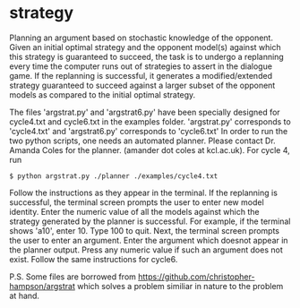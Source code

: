 # strategy
Planning an argument based on stochastic knowledge of the opponent.
 Given an initial optimal strategy and the opponent model(s) against which this strategy is guaranteed to succeed, the task is to undergo a replanning every time the computer runs out of strategies to assert in the dialogue game. If the replanning is successful, it generates a modified/extended strategy guaranteed to succeed against a larger subset of the opponent models as compared to the initial optimal strategy. 
 
The files 'argstrat.py' and 'argstrat6.py' have been specially designed for cycle4.txt and cycle6.txt in the examples folder. 
'argstrat.py' corresponds to 'cycle4.txt' and 'argstrat6.py' corresponds to 'cycle6.txt'
In order to run the two python scripts, one needs an automated planner. Please contact Dr. Amanda Coles for the planner. (amander dot coles at kcl.ac.uk).
For cycle 4, run
```
$ python argstrat.py ./planner ./examples/cycle4.txt
```
Follow the instructions as they appear in the terminal. If the replanning is successful, the terminal screen prompts the user to enter new model identity. Enter the numeric value of all the models against which the strategy generated by the planner is successful. For example, if the terminal shows 'a10', enter 10. Type 100 to quit.
Next, the terminal screen prompts the user to enter an argument. Enter the argument which doesnot appear in the planner output. Press any numeric value if such an argument does not exist.
Follow the same instructions for cycle6.

P.S. Some files are borrowed from https://github.com/christopher-hampson/argstrat which solves a problem similiar in nature to the problem at hand. 
